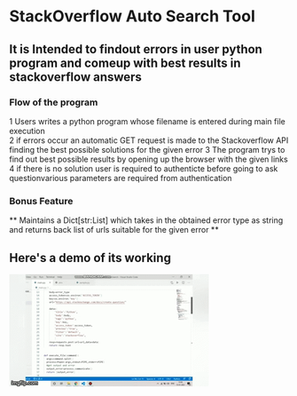 
# StackOverflow Auto Search Tool
 
## It is Intended to findout errors in user python program and comeup with best results in stackoverflow answers

### Flow of the program

 1 Users writes a python program whose filename is entered during main file execution  
 2 if errors occur an automatic GET request is made to the Stackoverflow API finding the best  possible solutions for the given error 
 3 The program trys to find out best possible results by opening up the browser with the given links 
 4 if there is no solution user is required to authenticte  before going to ask questionvarious parameters are required from authentication 

### Bonus Feature

**  Maintains a Dict[str:List] which takes in the obtained error type as string and returns back list of urls suitable for the given error **
 
## Here's a demo of its working

<a href="demo.gif"> <img src="demo.gif" alt="Demo Video">  </a>

